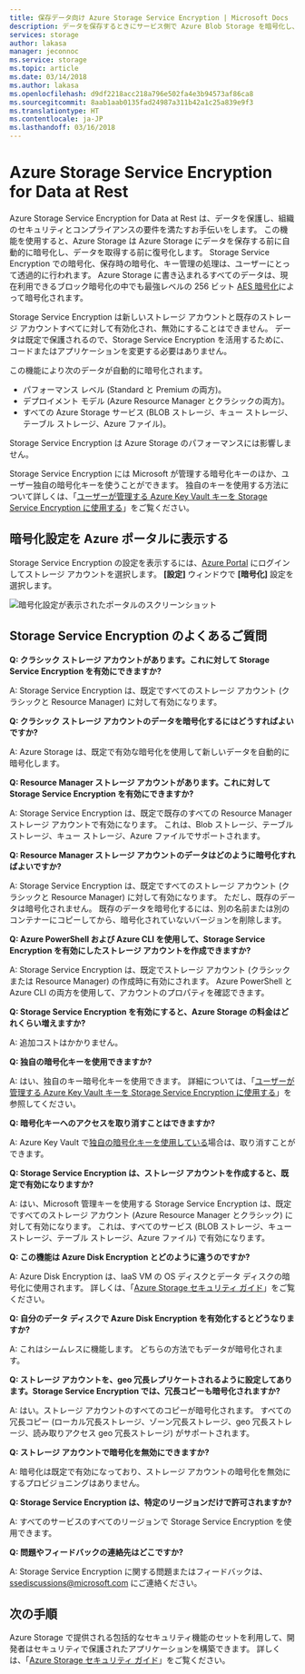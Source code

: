 ```yaml
---
title: 保存データ向け Azure Storage Service Encryption | Microsoft Docs
description: データを保存するときにサービス側で Azure Blob Storage を暗号化し、データを取得するときに復号化するには、Azure Storage Service Encryption 機能を使用します。
services: storage
author: lakasa
manager: jeconnoc
ms.service: storage
ms.topic: article
ms.date: 03/14/2018
ms.author: lakasa
ms.openlocfilehash: d9df2218acc218a796e502fa4e3b94573af86ca8
ms.sourcegitcommit: 8aab1aab0135fad24987a311b42a1c25a839e9f3
ms.translationtype: HT
ms.contentlocale: ja-JP
ms.lasthandoff: 03/16/2018
---
```

# <a name="azure-storage-service-encryption-for-data-at-rest"></a>Azure Storage Service Encryption for Data at Rest

Azure Storage Service Encryption for Data at Rest は、データを保護し、組織のセキュリティとコンプライアンスの要件を満たすお手伝いをします。 この機能を使用すると、Azure Storage は Azure Storage にデータを保存する前に自動的に暗号化し、データを取得する前に復号化します。 Storage Service Encryption での暗号化、保存時の暗号化、キー管理の処理は、ユーザーにとって透過的に行われます。 Azure Storage に書き込まれるすべてのデータは、現在利用できるブロック暗号化の中でも最強レベルの 256 ビット [AES 暗号化](https://en.wikipedia.org/wiki/Advanced_Encryption_Standard)によって暗号化されます。

Storage Service Encryption は新しいストレージ アカウントと既存のストレージ アカウントすべてに対して有効化され、無効にすることはできません。 データは既定で保護されるので、Storage Service Encryption を活用するために、コードまたはアプリケーションを変更する必要はありません。

この機能により次のデータが自動的に暗号化されます。

- パフォーマンス レベル (Standard と Premium の両方)。
- デプロイメント モデル (Azure Resource Manager とクラシックの両方)。
- すべての Azure Storage サービス (BLOB ストレージ、キュー ストレージ、テーブル ストレージ、Azure ファイル)。 

Storage Service Encryption は Azure Storage のパフォーマンスには影響しません。

Storage Service Encryption には Microsoft が管理する暗号化キーのほか、ユーザー独自の暗号化キーを使うことができます。 独自のキーを使用する方法について詳しくは、「[ユーザーが管理する Azure Key Vault キーを Storage Service Encryption に使用する](storage-service-encryption-customer-managed-keys.md)」をご覧ください。

## <a name="view-encryption-settings-in-the-azure-portal"></a>暗号化設定を Azure ポータルに表示する

Storage Service Encryption の設定を表示するには、[Azure Portal](https://portal.azure.com) にログインしてストレージ アカウントを選択します。 **[設定]** ウィンドウで **[暗号化]** 設定を選択します。

![暗号化設定が表示されたポータルのスクリーンショット](./media/storage-service-encryption/image1.png)

## <a name="faq-for-storage-service-encryption"></a>Storage Service Encryption のよくあるご質問

**Q: クラシック ストレージ アカウントがあります。これに対して Storage Service Encryption を有効にできますか?**

A: Storage Service Encryption は、既定ですべてのストレージ アカウント (クラシックと Resource Manager) に対して有効になります。

**Q: クラシック ストレージ アカウントのデータを暗号化するにはどうすればよいですか?**

A: Azure Storage は、既定で有効な暗号化を使用して新しいデータを自動的に暗号化します。 

**Q: Resource Manager ストレージ アカウントがあります。これに対して Storage Service Encryption を有効にできますか?**

A: Storage Service Encryption は、既定で既存のすべての Resource Manager ストレージ アカウントで有効になります。 これは、Blob ストレージ、テーブル ストレージ、キュー ストレージ、Azure ファイルでサポートされます。 

**Q: Resource Manager ストレージ アカウントのデータはどのように暗号化すればよいですか?**

A: Storage Service Encryption は、既定ですべてのストレージ アカウント (クラシックと Resource Manager) に対して有効になります。 ただし、既存のデータは暗号化されません。 既存のデータを暗号化するには、別の名前または別のコンテナーにコピーしてから、暗号化されていないバージョンを削除します。 

**Q: Azure PowerShell および Azure CLI を使用して、Storage Service Encryption を有効にしたストレージ アカウントを作成できますか?**

A: Storage Service Encryption は、既定でストレージ アカウント (クラシックまたは Resource Manager) の作成時に有効にされます。 Azure PowerShell と Azure CLI の両方を使用して、アカウントのプロパティを確認できます。

**Q: Storage Service Encryption を有効にすると、Azure Storage の料金はどれくらい増えますか?**

A: 追加コストはかかりません。

**Q: 独自の暗号化キーを使用できますか?**

A: はい、独自のキー暗号化キーを使用できます。 詳細については、「[ユーザーが管理する Azure Key Vault キーを Storage Service Encryption に使用する](storage-service-encryption-customer-managed-keys.md)」を参照してください。

**Q: 暗号化キーへのアクセスを取り消すことはできますか?**

A: Azure Key Vault で[独自の暗号化キーを使用している](storage-service-encryption-customer-managed-keys.md)場合は、取り消すことができます。

**Q: Storage Service Encryption は、ストレージ アカウントを作成すると、既定で有効になりますか?**

A: はい、Microsoft 管理キーを使用する Storage Service Encryption は、既定ですべてのストレージ アカウント (Azure Resource Manager とクラシック) に対して有効になります。 これは、すべてのサービス (BLOB ストレージ、キュー ストレージ、テーブル ストレージ、Azure ファイル) で有効になります。

**Q: この機能は Azure Disk Encryption とどのように違うのですか?**

A: Azure Disk Encryption は、IaaS VM の OS ディスクとデータ ディスクの暗号化に使用されます。 詳しくは、「[Azure Storage セキュリティ ガイド](../storage-security-guide.md)」をご覧ください。

**Q: 自分のデータ ディスクで Azure Disk Encryption を有効化するとどうなりますか?**

A: これはシームレスに機能します。 どちらの方法でもデータが暗号化されます。

**Q: ストレージ アカウントを、geo 冗長レプリケートされるように設定してあります。Storage Service Encryption では、冗長コピーも暗号化されますか?**

A: はい。ストレージ アカウントのすべてのコピーが暗号化されます。 すべての冗長コピー (ローカル冗長ストレージ、ゾーン冗長ストレージ、geo 冗長ストレージ、読み取りアクセス geo 冗長ストレージ) がサポートされます。

**Q: ストレージ アカウントで暗号化を無効にできますか?**

A: 暗号化は既定で有効になっており、ストレージ アカウントの暗号化を無効にするプロビジョニングはありません。 

**Q: Storage Service Encryption は、特定のリージョンだけで許可されますか?**

A: すべてのサービスのすべてのリージョンで Storage Service Encryption を使用できます。 

**Q: 問題やフィードバックの連絡先はどこですか?**

A: Storage Service Encryption に関する問題またはフィードバックは、[ssediscussions@microsoft.com](mailto:ssediscussions@microsoft.com) にご連絡ください。

## <a name="next-steps"></a>次の手順
Azure Storage で提供される包括的なセキュリティ機能のセットを利用して、開発者はセキュリティで保護されたアプリケーションを構築できます。 詳しくは、「[Azure Storage セキュリティ ガイド](../storage-security-guide.md)」をご覧ください。
